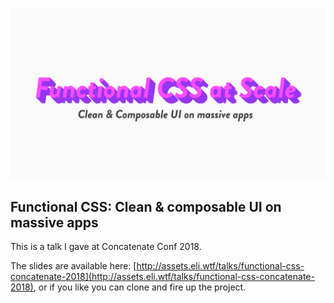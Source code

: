 ![Alt text](social-graphic.jpg?raw=true "Functional CSS: Clean and composable UI on a massive app")
## Functional CSS: Clean & composable UI on massive apps
This is a talk I gave at Concatenate Conf 2018.

The slides are available here: [http://assets.eli.wtf/talks/functional-css-concatenate-2018](http://assets.eli.wtf/talks/functional-css-concatenate-2018), or if you like you can clone and fire up the project.